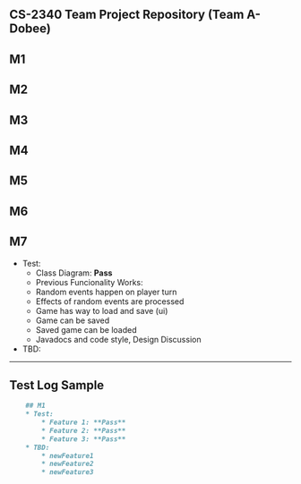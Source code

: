 CS-2340 Team Project Repository (**Team A-Dobee**)
---
## M1

## M2

## M3

## M4

## M5

## M6

## M7
* Test:
    * Class Diagram: **Pass**
    * Previous Funcionality Works:
    * Random events happen on player turn
    * Effects of random events are processed
    * Game has way to load and save (ui)
    * Game can be saved
    * Saved game can be loaded
    * Javadocs and code style, Design Discussion
* TBD:

---
## Test Log Sample
``` Markdown
    ## M1
    * Test:
        * Feature 1: **Pass**
        * Feature 2: **Pass**
        * Feature 3: **Pass**
    * TBD:
        * newFeature1
        * newFeature2
        * newFeature3
```
